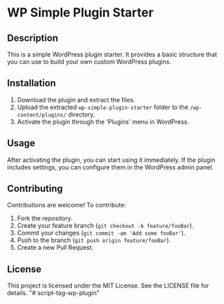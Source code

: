 # WP Simple Plugin Starter

## Description

This is a simple WordPress plugin starter. It provides a basic structure that you can use to build your own custom WordPress plugins.

## Installation

1. Download the plugin and extract the files.
2. Upload the extracted `wp-simple-plugin-starter` folder to the `/wp-content/plugins/` directory.
3. Activate the plugin through the 'Plugins' menu in WordPress.

## Usage

After activating the plugin, you can start using it immediately. If the plugin includes settings, you can configure them in the WordPress admin panel.

## Contributing

Contributions are welcome! To contribute:

1. Fork the repository.
2. Create your feature branch (`git checkout -b feature/fooBar`).
3. Commit your changes (`git commit -am 'Add some fooBar'`).
4. Push to the branch (`git push origin feature/fooBar`).
5. Create a new Pull Request.

## License

This project is licensed under the MIT License. See the LICENSE file for details.
"# script-tag-wp-plugin" 
